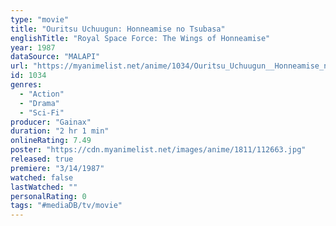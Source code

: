 ```yaml
---
type: "movie"
title: "Ouritsu Uchuugun: Honneamise no Tsubasa"
englishTitle: "Royal Space Force: The Wings of Honneamise"
year: 1987
dataSource: "MALAPI"
url: "https://myanimelist.net/anime/1034/Ouritsu_Uchuugun__Honneamise_no_Tsubasa"
id: 1034
genres: 
  - "Action"
  - "Drama"
  - "Sci-Fi"
producer: "Gainax"
duration: "2 hr 1 min"
onlineRating: 7.49
poster: "https://cdn.myanimelist.net/images/anime/1811/112663.jpg"
released: true
premiere: "3/14/1987"
watched: false
lastWatched: ""
personalRating: 0
tags: "#mediaDB/tv/movie"
---
```

